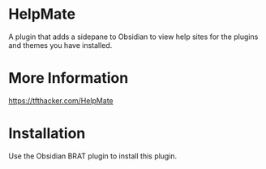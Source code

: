 # HelpMate

A plugin that adds a sidepane to Obsidian to view help sites for the plugins and themes you have installed.

# More Information

https://tfthacker.com/HelpMate

# Installation

Use the Obsidian BRAT plugin to install this plugin.
